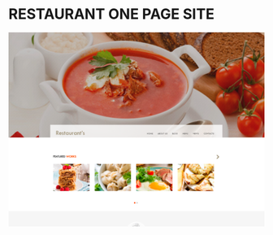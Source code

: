 <h1>RESTAURANT ONE PAGE SITE</h1>

<img src="assets/images/resturant.PNG" alt="Restaurant One Page Site">